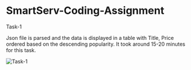 # SmartServ-Coding-Assignment
Task-1

Json file is parsed and the data is displayed in a table  with Title, Price ordered based on the descending popularity.
It took around 15-20 minutes for this task.

![Task-1](https://github.com/kanikagoel2645/SmartServ-Coding-Assignment/assets/111144171/72e1e38d-d296-481a-a844-dd67a01602ad)
